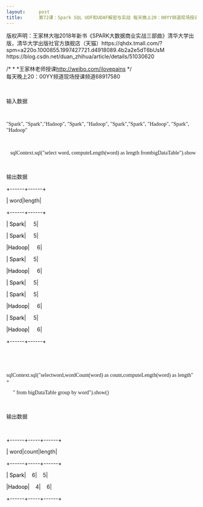 ```yaml
---
layout:     post
title:      第72课：Spark SQL UDF和UDAF解密与实战 每天晚上20：00YY频道现场授课频道68917580
---
```

<div id="article_content" class="article_content clearfix csdn-tracking-statistics" data-pid="blog" data-mod="popu_307" data-dsm="post">
								<div class="article-copyright">
					版权声明：王家林大咖2018年新书《SPARK大数据商业实战三部曲》清华大学出版，清华大学出版社官方旗舰店（天猫）https://qhdx.tmall.com/?spm=a220o.1000855.1997427721.d4918089.4b2a2e5dT6bUsM					https://blog.csdn.net/duan_zhihua/article/details/51030620				</div>
								            <link rel="stylesheet" href="https://csdnimg.cn/release/phoenix/template/css/ck_htmledit_views-f76675cdea.css">
						<div class="htmledit_views" id="content_views">
                
<p>/* * *王家林老师授课<a href="http://weibo.com/ilovepains" rel="nofollow">http://weibo.com/ilovepains</a> */  <br>
每天晚上20：00YY频道现场授课频道68917580<br></p>
<p> </p>
<p><span style="font-size:14px;">输入数据</span></p>
<p><span style="font-family:Calibri;font-size:14px;"> </span></p>
<p><span style="font-family:Calibri;font-size:14px;">"Spark", "Spark","Hadoop", "Spark", "Hadoop", "Spark","Spark", "Hadoop", "Spark", "Hadoop"</span></p>
<p><span style="font-family:Calibri;font-size:14px;"> </span></p>
<p><span style="font-family:Calibri;font-size:14px;">   sqlContext.sql("select word, computeLength(word) as length frombigDataTable").show</span></p>
<p><span style="font-family:Calibri;font-size:14px;"> </span></p>
<p><span style="font-size:14px;">输出数据</span></p>
<p align="left"><span style="color:#000000;">+------+------+</span></p>
<p align="left"><span style="color:#000000;">| </span>word|length|</p>
<p align="left"><span style="color:#000000;">+------+------+</span></p>
<p align="left"><span style="color:#000000;">| Spark|     </span>5|</p>
<p align="left"><span style="color:#000000;">| Spark|     </span>5|</p>
<p align="left"><span style="color:#000000;">|Hadoop|     </span>6|</p>
<p align="left"><span style="color:#000000;">| Spark|     </span>5|</p>
<p align="left"><span style="color:#000000;">|Hadoop|     </span>6|</p>
<p align="left"><span style="color:#000000;">| Spark|     </span>5|</p>
<p align="left"><span style="color:#000000;">| Spark|     </span>5|</p>
<p align="left"><span style="color:#000000;">|Hadoop|     </span>6|</p>
<p align="left"><span style="color:#000000;">| Spark|     </span>5|</p>
<p align="left"><span style="color:#000000;">|Hadoop|     </span>6|</p>
<p align="left"><span style="color:#000000;">+------+------+</span></p>
<p><span style="font-family:Calibri;font-size:14px;"> </span></p>
<p><span style="font-family:Calibri;font-size:14px;"> </span></p>
<p><span style="font-family:Calibri;font-size:14px;">sqlContext.sql("selectword,wordCount(word) as count,computeLength(word) as length" +</span></p>
<p><span style="font-family:Calibri;font-size:14px;">     " from bigDataTable group by word").show()</span></p>
<p><span style="font-family:Calibri;font-size:14px;"> </span></p>
<p><span style="font-size:14px;">输出数据</span></p>
<p><span style="font-family:Calibri;font-size:14px;"> </span></p>
<p align="left"><span style="color:#000000;">+------+-----+------+</span></p>
<p align="left"><span style="color:#000000;">| </span>word|count|length|</p>
<p align="left"><span style="color:#000000;">+------+-----+------+</span></p>
<p align="left"><span style="color:#000000;">| Spark|    </span>6|    5|</p>
<p align="left"><span style="color:#000000;">|Hadoop|    </span>4|    6|</p>
<p><span style="color:#000000;">+------+-----+------+</span></p>
<p> </p>
<p><img alt="" src="https://img-blog.csdn.net/20160331220341523?watermark/2/text/aHR0cDovL2Jsb2cuY3Nkbi5uZXQv/font/5a6L5L2T/fontsize/400/fill/I0JBQkFCMA==/dissolve/70/gravity/Center"></p>
<p> </p>
<p><img alt="" src="https://img-blog.csdn.net/20160331220346929?watermark/2/text/aHR0cDovL2Jsb2cuY3Nkbi5uZXQv/font/5a6L5L2T/fontsize/400/fill/I0JBQkFCMA==/dissolve/70/gravity/Center"></p>
<p> </p>
<p> </p>
<p> </p>
            </div>
                </div>